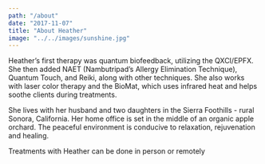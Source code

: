 ```yaml
---
path: "/about"
date: "2017-11-07"
title: "About Heather"
image: "../../images/sunshine.jpg"
---
```


Heather’s first therapy was quantum biofeedback, utilizing the QXCI/EPFX. She then added NAET (Nambutripad’s Allergy Elimination Technique), Quantum Touch, and Reiki, along with other techniques. She also works with laser color therapy and the BioMat, which uses infrared heat and helps soothe clients during treatments.

She lives with her husband and two daughters in the Sierra Foothills - rural Sonora, California. Her home office is set in the middle of an organic apple orchard. The peaceful environment is conducive to relaxation, rejuvenation and healing.

Treatments with Heather can be done in person or remotely
